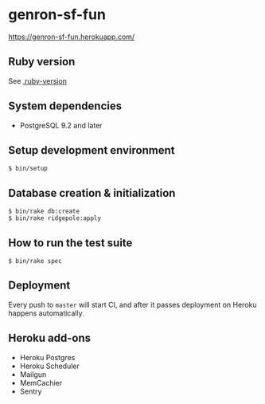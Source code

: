 # genron-sf-fun

https://genron-sf-fun.herokuapp.com/

## Ruby version

See [.ruby-version](.ruby-version)

## System dependencies

- PostgreSQL 9.2 and later

## Setup development environment

    $ bin/setup

## Database creation & initialization

    $ bin/rake db:create
    $ bin/rake ridgepole:apply

## How to run the test suite

    $ bin/rake spec

## Deployment

Every push to `master` will start CI, and after it passes deployment on Heroku happens automatically. 

## Heroku add-ons

- Heroku Postgres
- Heroku Scheduler
- Mailgun
- MemCachier
- Sentry
